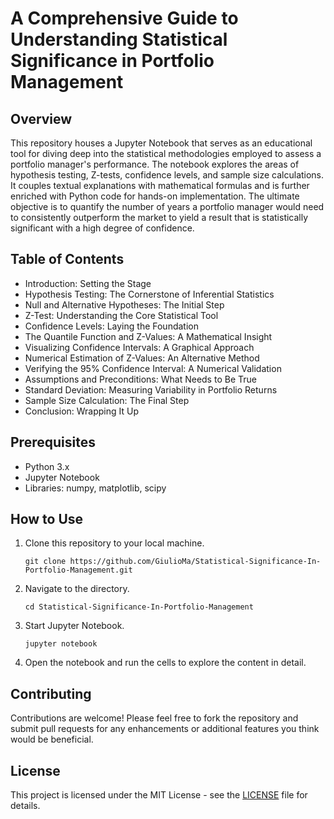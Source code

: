 # A Comprehensive Guide to Understanding Statistical Significance in Portfolio Management

## Overview
This repository houses a Jupyter Notebook that serves as an educational tool for diving deep into the statistical methodologies employed to assess a portfolio manager's performance. The notebook explores the areas of hypothesis testing, Z-tests, confidence levels, and sample size calculations. It couples textual explanations with mathematical formulas and is further enriched with Python code for hands-on implementation. The ultimate objective is to quantify the number of years a portfolio manager would need to consistently outperform the market to yield a result that is statistically significant with a high degree of confidence.

## Table of Contents
- Introduction: Setting the Stage
- Hypothesis Testing: The Cornerstone of Inferential Statistics
- Null and Alternative Hypotheses: The Initial Step
- Z-Test: Understanding the Core Statistical Tool
- Confidence Levels: Laying the Foundation
- The Quantile Function and Z-Values: A Mathematical Insight
- Visualizing Confidence Intervals: A Graphical Approach
- Numerical Estimation of Z-Values: An Alternative Method
- Verifying the 95% Confidence Interval: A Numerical Validation
- Assumptions and Preconditions: What Needs to Be True
- Standard Deviation: Measuring Variability in Portfolio Returns
- Sample Size Calculation: The Final Step
- Conclusion: Wrapping It Up

## Prerequisites
- Python 3.x
- Jupyter Notebook
- Libraries: numpy, matplotlib, scipy

## How to Use
1. Clone this repository to your local machine.
    ```
    git clone https://github.com/GiulioMa/Statistical-Significance-In-Portfolio-Management.git
    ```
2. Navigate to the directory.
    ```
    cd Statistical-Significance-In-Portfolio-Management
    ```
3. Start Jupyter Notebook.
    ```
    jupyter notebook
    ```
4. Open the notebook and run the cells to explore the content in detail.

## Contributing
Contributions are welcome! Please feel free to fork the repository and submit pull requests for any enhancements or additional features you think would be beneficial.

## License
This project is licensed under the MIT License - see the [LICENSE](LICENSE) file for details.

